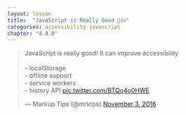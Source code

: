 ```yaml
---
layout: lesson
title:  "JavaScript is Really Good 🚀👍"
categories: accessibility javascript
chapter: "4.8.0"
---
```



<blockquote class="twitter-tweet" data-conversation="none" data-lang="en"><p lang="en" dir="ltr">JavaScript is really good! It can improve accessibility <br><br> - localStorage<br> - offline support<br> - service workers<br> - history API <a href="https://t.co/BTQo4o0HWE">pic.twitter.com/BTQo4o0HWE</a></p>&mdash; Markup Tips (@mrktps) <a href="https://twitter.com/mrktps/status/794314314215780352">November 3, 2016</a></blockquote> 